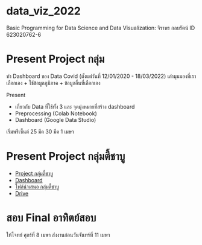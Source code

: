 # data_viz_2022
Basic Programming for Data Science and Data Visualization: จิราพร กลบรัตน์ ID 623020762-6

# Present Project กลุ่ม
ทำ Dashboard ของ Data Covid (ตั้งแต่วันที่ 12/01/2020 - 18/03/2022) เล่ามุมมองที่เราเลือกเอง + ใช้ข้อมูลภูมิภาค + ข้อมูลอื่นที่เลือกเอง

Present

* เกี่ยวกับ Data ที่ใช้ทั้ง 3 และ จุดมุ่งหมายที่สร้าง dashboard
* Preprocessing (Colab Notebook)
* Dashboard (Google Data Studio)

เริ่มพรีเซ็นต์ 25 มีค 30 มีค 1 เมษา

# Present Project กลุ่มตี้ชาบู
  * [Project กลุ่มตี้ชาบู](https://github.com/Thitichaya2000/data_viz_2022/blob/main/Project.ipynb)
  * [Dashboard](https://datastudio.google.com/u/0/reporting/a16c1971-60f0-4e10-a0b4-d42288f15265/page/p_jfed22mctc?s=ke729C_Hq6U)
  * [ไฟล์นำเสนอ กลุ่มตี้ชาบู](https://github.com/Thitichaya2000/data_viz_2022/blob/main/Project_%E0%B8%95%E0%B8%B5%E0%B9%89%E0%B8%8A%E0%B8%B2%E0%B8%9A%E0%B8%B9.pdf)
  * [Drive](https://drive.google.com/drive/u/0/folders/1J7s1IcWgCRD_iJNcVjT7UT0lmFhgRPj4)

# สอบ Final อาทิตย์สอบ
ให้โจทย์ ศุกร์ที่ 8 เมษา ส่งงานก่อนวันจันทร์ที่ 11 เมษา
